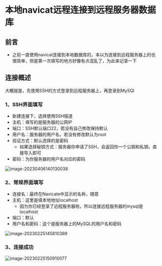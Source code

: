 # 本地navicat远程连接到远程服务器数据库

## 前言

- 之前一直使用navicat连接到本地数据库的，本以为连接到远程服务器上的也很简单，但是第一次填写的地方好像有点混乱了，为此来记录一下

## 连接概述

大概就是，先使用SSH的方式登录到远程服务器上，再登录到MySQl

### 1、SSH界面填写

- 新建连接下，选择使用SSH隧道
- 主机：填写的是服务器的公网IP
- 端口：SSH默认端口22，若没有自己修改保持默认
- 用户名：服务器的用户名，若没有修改默认为root
- 验证方式：默认选择的是密码
  - 如果选择秘钥方式：服务器你申请了SSH，会返回你一个公钥和私钥，直接导入即可
- 密码：为你服务器的用户名对应的密码

![image-20230406140130038](https://lskypro-1309218011.cos.ap-shanghai.myqcloud.com/2023/04/06/642e6039b0359.png)

### 2、常规界面填写

- 连接名：最终在Navicate中显示的名称，随意
- 主机：这里是填本地地址localhost
  - 因为你已经登录了远程服务器啦，所以连接远程服务器的mysql是localhost
- 端口：默认
- 用户名和密码：这个是服务器上的MySQL的用户名和密码

![image-20230225145810369](https://lskypro-1309218011.cos.ap-shanghai.myqcloud.com/2023/02/25/63f9b182428c5.png)

### 3、连接成功

![image-20230225150910077](https://lskypro-1309218011.cos.ap-shanghai.myqcloud.com/2023/02/25/63f9b4160c4c1.png)